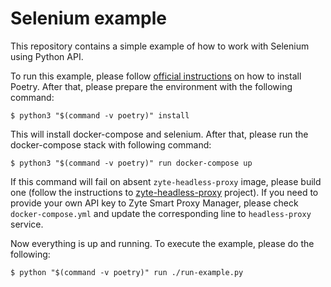 # Selenium example

This repository contains a simple example of how to work with Selenium
using Python API.

To run this example, please follow [official
instructions](https://poetry.eustace.io/docs/#installation) on how to
install Poetry. After that, please prepare the environment with the
following command:

```console
$ python3 "$(command -v poetry)" install
```

This will install docker-compose and selenium. After that, please run
the docker-compose stack with following command:

```console
$ python3 "$(command -v poetry)" run docker-compose up
```

If this command will fail on absent `zyte-headless-proxy` image,
please build one (follow the instructions to
[zyte-headless-proxy](https://github.com/zytedata/zyte-headless-proxy)
project). If you need to provide your own API key to Zyte Smart Proxy Manager,
please check `docker-compose.yml` and update the corresponding line to
`headless-proxy` service.

Now everything is up and running. To execute the example, please do the
following:

```console
$ python "$(command -v poetry)" run ./run-example.py
```
